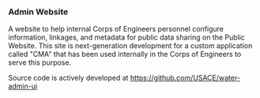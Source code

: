 ### Admin Website

A website to help internal Corps of Engineers personnel configure information, linkages, and metadata for public data sharing on the Public Website. This site is next-generation development for a custom application called "CMA" that has been used internally in the Corps of Engineers to serve this purpose.

Source code is actively developed at https://github.com/USACE/water-admin-ui
